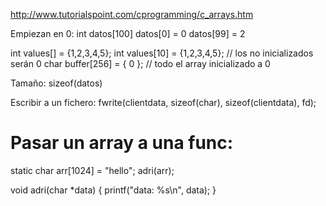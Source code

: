 http://www.tutorialspoint.com/cprogramming/c_arrays.htm

Empiezan en 0:
int datos[100]
datos[0] = 0
datos[99] = 2

int values[] = {1,2,3,4,5};
int values[10] = {1,2,3,4,5}; // los no inicializados serán 0
char buffer[256] = { 0 }; // todo el array inicializado a 0

Tamaño:
sizeof(datos)

Escribir a un fichero:
fwrite(clientdata, sizeof(char), sizeof(clientdata), fd);



# Pasar un array a una func:
static char arr[1024] = "hello";
adri(arr);

void adri(char *data) {
  printf("data: %s\n", data);
  }
